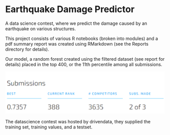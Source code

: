 # Earthquake Damage Predictor

A data science contest, where we predict the damage caused by an earthquake on various structures.


This project consists of various R notebooks (broken into modules) and a pdf summary report was created using RMarkdown (see the Reports directory for details). 


Our model, a random forest created using the filtered dataset (see report for details) placed in the top 400, or the 11th percentile among all submissions.  


![Final model ranking in the world.](Final_Ranking.png)


The datascience contest was hosted by drivendata, they supplied the training set, training values, and a testset. 